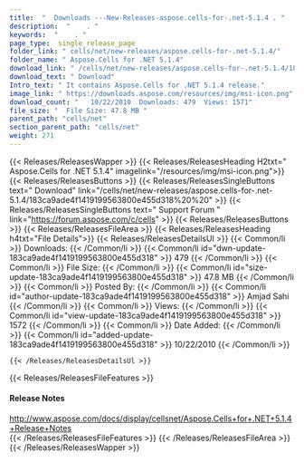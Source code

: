 ```yaml
---
title:  "  Downloads ---New-Releases-aspose.cells-for-.net-5.1.4 . " 
description:  "    . " 
keywords:  "    . " 
page_type:  single_release_page
folder_link: " cells/net/new-releases/aspose.cells-for-.net-5.1.4/"
folder_name: " Aspose.Cells for .NET 5.1.4"
download_link: " /cells/net/new-releases/aspose.cells-for-.net-5.1.4/183ca9ade4f1419199563800e455d318"
download_text: " Download"
Intro_text: " It contains Aspose.Cells for .NET 5.1.4 release."
image_link: " https://downloads.aspose.com/resources/img/msi-icon.png"
download_count: "   10/22/2010  Downloads: 479  Views: 1571"
file_size: "  File Size: 47.8 MB "
parent_path: "cells/net"
section_parent_path: "cells/net"
weight: 271 
---
```


{{< Releases/ReleasesWapper >}}
  {{< Releases/ReleasesHeading H2txt=" Aspose.Cells for .NET 5.1.4" imagelink="/resources/img/msi-icon.png">}}
  {{< Releases/ReleasesButtons >}}
    {{< Releases/ReleasesSingleButtons text=" Download" link="/cells/net/new-releases/aspose.cells-for-.net-5.1.4/183ca9ade4f1419199563800e455d318%20%20" >}}
    {{< Releases/ReleasesSingleButtons text=" Support Forum " link="https://forum.aspose.com/c/cells" >}}
  {{< Releases/ReleasesButtons >}}
  {{< Releases/ReleasesFileArea >}}
    {{< Releases/ReleasesHeading h4txt="File Details">}}
    {{< Releases/ReleasesDetailsUl >}}
            {{< Common/li  >}} Downloads: {{< /Common/li >}} 
      {{< Common/li id="dwn-update-183ca9ade4f1419199563800e455d318" >}} 479 {{< /Common/li >}} 
      {{< Common/li  >}} File Size: {{< /Common/li >}} 
      {{< Common/li id="size-update-183ca9ade4f1419199563800e455d318" >}} 47.8 MB {{< /Common/li >}} 
      {{< Common/li  >}} Posted By: {{< /Common/li >}} 
      {{< Common/li id="author-update-183ca9ade4f1419199563800e455d318" >}} Amjad Sahi {{< /Common/li >}} 
      {{< Common/li  >}} Views: {{< /Common/li >}} 
      {{< Common/li id="view-update-183ca9ade4f1419199563800e455d318" >}} 1572 {{< /Common/li >}} 
      {{< Common/li  >}} Date Added: {{< /Common/li >}} 
      {{< Common/li id="added-update-183ca9ade4f1419199563800e455d318" >}} 10/22/2010 {{< /Common/li >}} 

    {{< /Releases/ReleasesDetailsUl >}}

  {{< Releases/ReleasesFileFeatures >}}
      <h4>Release Notes</h4><div><a href="http://www.aspose.com/docs/display/cellsnet/Aspose.Cells+for+.NET+5.1.4+Release+Notes">http://www.aspose.com/docs/display/cellsnet/Aspose.Cells+for+.NET+5.1.4+Release+Notes</a></div>
  {{< /Releases/ReleasesFileFeatures >}}
 {{< /Releases/ReleasesFileArea >}}
{{< /Releases/ReleasesWapper >}}


